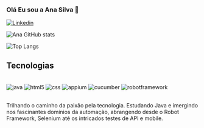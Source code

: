 ### Olá Eu sou a Ana Silva 👋

[![Linkedin](https://img.shields.io/badge/LinkedIn-0077B5?style=for-the-badge&logo=linkedin&logoColor=white)](linkedin.com/in/ana-silva-281478176)


![Ana GitHub stats](https://github-readme-stats.vercel.app/api?username=AnaSilva2909&show_icons=true&theme=synthwave)



![Top Langs](https://github-readme-stats.vercel.app/api/top-langs/?username=AnaSilva2909&layout=compact)


## Tecnologias
<div style="display: inline_block"><br/>
<img  align="center" alt="java" src="https://img.shields.io/badge/Java-ED8B00?style=for-the-badge&logo=openjdk&logoColor=white" />
<img  align="center" alt="html5" src="https://img.shields.io/badge/HTML5-E34F26?style=for-the-badge&logo=html5&logoColor=white "/>
<img  align="center" alt="css" src="https://img.shields.io/badge/CSS3-1572B6?style=for-the-badge&logo=css3&logoColor=white" />
<img align="center" alt="appium" src="https://img.shields.io/badge/Appium-009933?style=for-the-badge&logo=appium&logoColor=white" />
<img align="center" alt="cucumber" src="https://img.shields.io/badge/Cucumber-2C5F2D?style=for-the-badge&logo=cucumber&logoColor=white" />
<img align="center" alt="robotframework" src="https://img.shields.io/badge/RobotFramework-00BCD4?style=for-the-badge&logo=robotframework&logoColor=white" />
</div><br/>


Trilhando o caminho da paixão pela tecnologia. Estudando Java e imergindo nos fascinantes domínios da automação, abrangendo desde o Robot Framework, Selenium até os intricados testes de API e mobile. 

